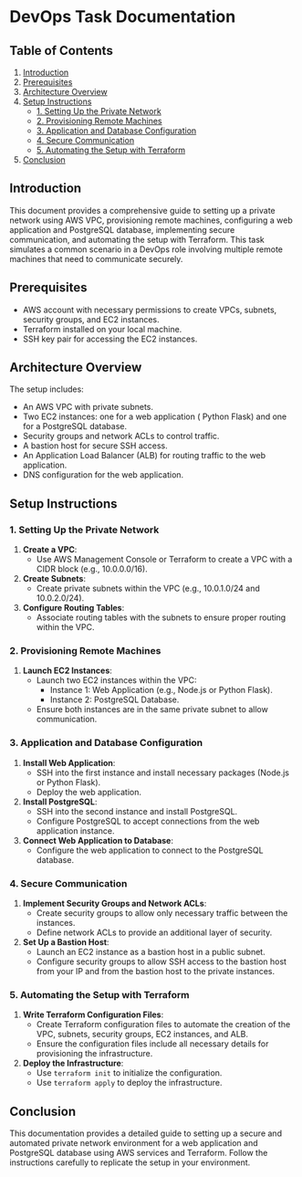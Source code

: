 # DevOps Task Documentation

## Table of Contents
1. [Introduction](#introduction)
2. [Prerequisites](#prerequisites)
3. [Architecture Overview](#architecture-overview)
4. [Setup Instructions](#setup-instructions)
   - [1. Setting Up the Private Network](#1-setting-up-the-private-network)
   - [2. Provisioning Remote Machines](#2-provisioning-remote-machines)
   - [3. Application and Database Configuration](#3-application-and-database-configuration)
   - [4. Secure Communication](#4-secure-communication)
   - [5. Automating the Setup with Terraform](#5-automating-the-setup-with-terraform)
5. [Conclusion](#conclusion)

## Introduction
This document provides a comprehensive guide to setting up a private network using AWS VPC, provisioning remote machines, configuring a web application and PostgreSQL database, implementing secure communication, and automating the setup with Terraform. This task simulates a common scenario in a DevOps role involving multiple remote machines that need to communicate securely.

## Prerequisites
- AWS account with necessary permissions to create VPCs, subnets, security groups, and EC2 instances.
- Terraform installed on your local machine.
- SSH key pair for accessing the EC2 instances.

## Architecture Overview
The setup includes:
- An AWS VPC with private subnets.
- Two EC2 instances: one for a web application ( Python Flask) and one for a PostgreSQL database.
- Security groups and network ACLs to control traffic.
- A bastion host for secure SSH access.
- An Application Load Balancer (ALB) for routing traffic to the web application.
- DNS configuration for the web application.

## Setup Instructions

### 1. Setting Up the Private Network
1. **Create a VPC**:
   - Use AWS Management Console or Terraform to create a VPC with a CIDR block (e.g., 10.0.0.0/16).
2. **Create Subnets**:
   - Create private subnets within the VPC (e.g., 10.0.1.0/24 and 10.0.2.0/24).
3. **Configure Routing Tables**:
   - Associate routing tables with the subnets to ensure proper routing within the VPC.

### 2. Provisioning Remote Machines
1. **Launch EC2 Instances**:
   - Launch two EC2 instances within the VPC:
     - Instance 1: Web Application (e.g., Node.js or Python Flask).
     - Instance 2: PostgreSQL Database.
   - Ensure both instances are in the same private subnet to allow communication.

### 3. Application and Database Configuration
1. **Install Web Application**:
   - SSH into the first instance and install necessary packages (Node.js or Python Flask).
   - Deploy the web application.
2. **Install PostgreSQL**:
   - SSH into the second instance and install PostgreSQL.
   - Configure PostgreSQL to accept connections from the web application instance.
3. **Connect Web Application to Database**:
   - Configure the web application to connect to the PostgreSQL database.

### 4. Secure Communication
1. **Implement Security Groups and Network ACLs**:
   - Create security groups to allow only necessary traffic between the instances.
   - Define network ACLs to provide an additional layer of security.
2. **Set Up a Bastion Host**:
   - Launch an EC2 instance as a bastion host in a public subnet.
   - Configure security groups to allow SSH access to the bastion host from your IP and from the bastion host to the private instances.

### 5. Automating the Setup with Terraform
1. **Write Terraform Configuration Files**:
   - Create Terraform configuration files to automate the creation of the VPC, subnets, security groups, EC2 instances, and ALB.
   - Ensure the configuration files include all necessary details for provisioning the infrastructure.
2. **Deploy the Infrastructure**:
   - Use `terraform init` to initialize the configuration.
   - Use `terraform apply` to deploy the infrastructure.

## Conclusion
This documentation provides a detailed guide to setting up a secure and automated private network environment for a web application and PostgreSQL database using AWS services and Terraform. Follow the instructions carefully to replicate the setup in your environment.


